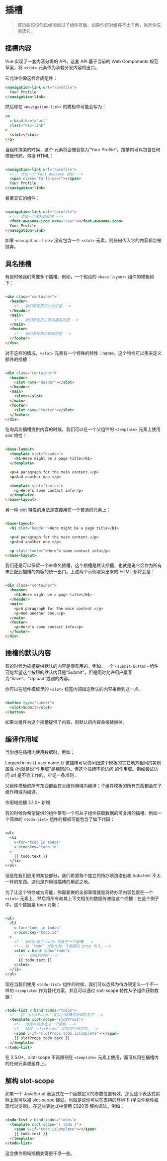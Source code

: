 # 插槽
>该页面假设你已经阅读过了组件基础。如果你还对组件不太了解，推荐你先阅读它。

## 插槽内容
Vue 实现了一套内容分发的 API，这套 API 基于当前的 Web Components 规范草案，将 `<slot>` 元素作为承载分发内容的出口。

它允许你像这样合成组件：
```html
<navigation-link url="/profile">
  Your Profile
</navigation-link>
```
然后你在 `<navigation-link>` 的模板中可能会写为：
```html
<a
  v-bind:href="url"
  class="nav-link"
>
  <slot></slot>
</a>
```
当组件渲染的时候，这个 <slot> 元素将会被替换为“Your Profile”。插槽内可以包含任何模板代码，包括 HTML：
```html

<navigation-link url="/profile">
  <!-- 添加一个 Font Awesome 图标 -->
  <span class="fa fa-user"></span>
  Your Profile
</navigation-link>
```
甚至其它的组件：
```html

<navigation-link url="/profile">
  <!-- 添加一个图标的组件 -->
  <font-awesome-icon name="user"></font-awesome-icon>
  Your Profile
</navigation-link>
```
如果 `<navigation-link>` 没有包含一个 `<slot>` 元素，则任何传入它的内容都会被抛弃。

## 具名插槽
有些时候我们需要多个插槽。例如，一个假设的 `<base-layout>` 组件的模板如下：
```html

<div class="container">
  <header>
    <!-- 我们希望把页头放这里 -->
  </header>
  <main>
    <!-- 我们希望把主要内容放这里 -->
  </main>
  <footer>
    <!-- 我们希望把页脚放这里 -->
  </footer>
</div>
```
对于这样的情况，`<slot>` 元素有一个特殊的特性：name。这个特性可以用来定义额外的插槽：
```html

<div class="container">
  <header>
    <slot name="header"></slot>
  </header>
  <main>
    <slot></slot>
  </main>
  <footer>
    <slot name="footer"></slot>
  </footer>
</div>
```
在向具名插槽提供内容的时候，我们可以在一个父组件的 `<template>` 元素上使用 slot 特性：
```html

<base-layout>
  <template slot="header">
    <h1>Here might be a page title</h1>
  </template>

  <p>A paragraph for the main content.</p>
  <p>And another one.</p>

  <template slot="footer">
    <p>Here's some contact info</p>
  </template>
</base-layout>
```
另一种 slot 特性的用法是直接用在一个普通的元素上：
```html

<base-layout>
  <h1 slot="header">Here might be a page title</h1>

  <p>A paragraph for the main content.</p>
  <p>And another one.</p>

  <p slot="footer">Here's some contact info</p>
</base-layout>
```
我们还是可以保留一个未命名插槽，这个插槽是默认插槽，也就是说它会作为所有未匹配到插槽的内容的统一出口。上述两个示例渲染出来的 HTML 都将会是：
```html

<div class="container">
  <header>
    <h1>Here might be a page title</h1>
  </header>
  <main>
    <p>A paragraph for the main content.</p>
    <p>And another one.</p>
  </main>
  <footer>
    <p>Here's some contact info</p>
  </footer>
</div>
```
## 插槽的默认内容
有的时候为插槽提供默认的内容是很有用的。例如，一个 `<submit-button>` 组件可能希望这个按钮的默认内容是“Submit”，但是同时允许用户覆写为“Save”、“Upload”或别的内容。

你可以在组件模板里的 `<slot>` 标签内部指定默认的内容来做到这一点。
```html

<button type="submit">
  <slot>Submit</slot>
</button>
```
如果父组件为这个插槽提供了内容，则默认的内容会被替换掉。

## 编译作用域
当你想在插槽内使用数据时，例如：

<navigation-link url="/profile">
  Logged in as {{ user.name }}
</navigation-link>
该插槽可以访问跟这个模板的其它地方相同的实例属性 (也就是说“作用域”是相同的)。但这个插槽不能访问 <navigation-link> 的作用域。例如尝试访问 url 是不会工作的。牢记一条准则：

父组件模板的所有东西都会在父级作用域内编译；子组件模板的所有东西都会在子级作用域内编译。

作用域插槽
2.1.0+ 新增

有的时候你希望提供的组件带有一个可从子组件获取数据的可复用的插槽。例如一个简单的 `<todo-list>` 组件的模板可能包含了如下代码：
```html

<ul>
  <li
    v-for="todo in todos"
    v-bind:key="todo.id"
  >
    {{ todo.text }}
  </li>
</ul>
```
但是在我们应用的某些部分，我们希望每个独立的待办项渲染出和 todo.text 不太一样的东西。这也是作用域插槽的用武之地。

为了让这个特性成为可能，你需要做的全部事情就是将待办项内容包裹在一个 `<slot>` 元素上，然后将所有和其上下文相关的数据传递给这个插槽：在这个例子中，这个数据是 todo 对象：
```html

<ul>
  <li
    v-for="todo in todos"
    v-bind:key="todo.id"
  >
    <!-- 我们为每个 todo 准备了一个插槽，-->
    <!-- 将 `todo` 对象作为一个插槽的 prop 传入。-->
    <slot v-bind:todo="todo">
      <!-- 回退的内容 -->
      {{ todo.text }}
    </slot>
  </li>
</ul>
```
现在当我们使用 `<todo-list>` 组件的时候，我们可以选择为待办项定义一个不一样的 `<template>` 作为替代方案，并且可以通过 slot-scope 特性从子组件获取数据：
```html

<todo-list v-bind:todos="todos">
  <!-- 将 `slotProps` 定义为插槽作用域的名字 -->
  <template slot-scope="slotProps">
    <!-- 为待办项自定义一个模板，-->
    <!-- 通过 `slotProps` 定制每个待办项。-->
    <span v-if="slotProps.todo.isComplete">✓</span>
    {{ slotProps.todo.text }}
  </template>
</todo-list>
```
在 2.5.0+，slot-scope 不再限制在 `<template>` 元素上使用，而可以用在插槽内的任何元素或组件上。

## 解构 slot-scope
如果一个 JavaScript 表达式在一个函数定义的参数位置有效，那么这个表达式实际上就可以被 slot-scope 接受。也就是说你可以在支持的环境下 (单文件组件或现代浏览器)，在这些表达式中使用 ES2015 解构语法。例如：
```html

<todo-list v-bind:todos="todos">
  <template slot-scope="{ todo }">
    <span v-if="todo.isComplete">✓</span>
    {{ todo.text }}
  </template>
</todo-list>
```
这会使作用域插槽变得更干净一些。